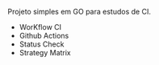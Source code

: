Projeto simples em GO para estudos de CI.

- WorKflow CI
- Github Actions
- Status Check
- Strategy Matrix
